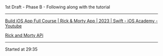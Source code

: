 1st Draft - Phase B - Following along with the tutorial

- - - -

[Build iOS App Full Course | Rick & Morty App | 2023 | Swift - iOS Academy - Youtube](https://youtu.be/fTGA8cjbf5Y?si=v0uyfp1NcuOjlWBR)

[Rick and Morty APi](https://rickandmortyapi.com/documentation)

- - - -

Started at 29:35
